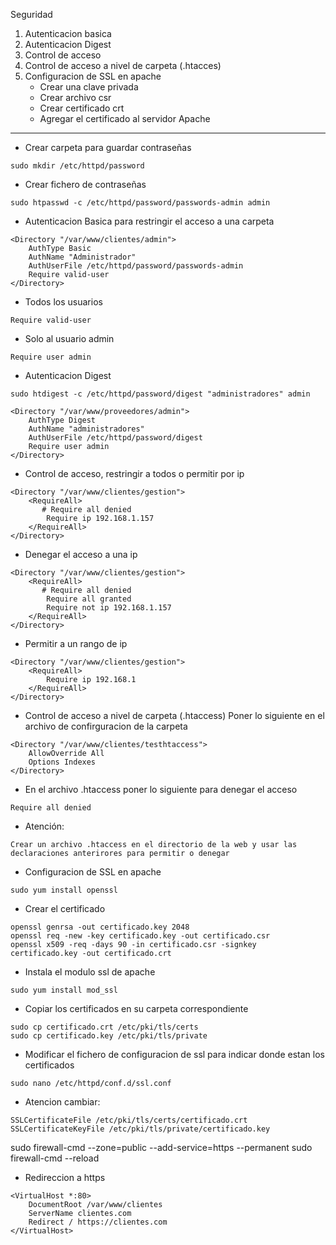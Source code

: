 Seguridad
1. Autenticacion basica
2. Autenticacion Digest
3. Control de acceso
4. Control de acceso a nivel de carpeta (.htacces)
5. Configuracion de SSL en apache
   - Crear una clave privada
   - Crear archivo csr
   - Crear certificado crt
   - Agregar el certificado al servidor Apache

-------------------------------------------------

- Crear carpeta para guardar contraseñas
```
sudo mkdir /etc/httpd/password
```

- Crear fichero de contraseñas
```
sudo htpasswd -c /etc/httpd/password/passwords-admin admin
```

- Autenticacion Basica para restringir el acceso a una carpeta
```
<Directory "/var/www/clientes/admin">
    AuthType Basic
    AuthName "Administrador"
    AuthUserFile /etc/httpd/password/passwords-admin
    Require valid-user
</Directory>
```

- Todos los usuarios
```
Require valid-user 
```

- Solo al usuario admin
```
Require user admin 
```

- Autenticacion Digest
```
sudo htdigest -c /etc/httpd/password/digest "administradores" admin

<Directory "/var/www/proveedores/admin">
    AuthType Digest
    AuthName "administradores"
    AuthUserFile /etc/httpd/password/digest
    Require user admin
</Directory>
```

- Control de acceso, restringir a todos o permitir por ip
```
<Directory "/var/www/clientes/gestion">
    <RequireAll>
       # Require all denied
       	Require	ip 192.168.1.157
    </RequireAll>
</Directory>
```

- Denegar el acceso a una ip
```
<Directory "/var/www/clientes/gestion">
    <RequireAll>
       # Require all denied
        Require all granted
        Require not ip 192.168.1.157
    </RequireAll>
</Directory>
```

- Permitir a un rango de ip
```
<Directory "/var/www/clientes/gestion">
    <RequireAll>
        Require ip 192.168.1
    </RequireAll>
</Directory>
```

- Control de acceso a nivel de carpeta (.htaccess)
Poner lo siguiente en el archivo de confirguracion de la carpeta
```
<Directory "/var/www/clientes/testhtaccess">
    AllowOverride All
    Options Indexes
</Directory>
```

- En el archivo .htaccess poner lo siguiente para denegar  el acceso
```
Require all denied
```

- Atención:
```
Crear un archivo .htaccess en el directorio de la web y usar las declaraciones anterirores para permitir o denegar
```

- Configuracion de SSL en apache
```
sudo yum install openssl
```

- Crear el certificado
```
openssl genrsa -out certificado.key 2048
openssl req -new -key certificado.key -out certificado.csr
openssl x509 -req -days 90 -in certificado.csr -signkey certificado.key -out certificado.crt
```

- Instala el modulo ssl de apache
```
sudo yum install mod_ssl 
```

- Copiar los certificados en su carpeta correspondiente
```
sudo cp certificado.crt /etc/pki/tls/certs
sudo cp certificado.key /etc/pki/tls/private
```

- Modificar el fichero de configuracion de ssl para indicar donde estan los certificados
```
sudo nano /etc/httpd/conf.d/ssl.conf
```

- Atencion cambiar:
```
SSLCertificateFile /etc/pki/tls/certs/certificado.crt
SSLCertificateKeyFile /etc/pki/tls/private/certificado.key
```

sudo firewall-cmd --zone=public --add-service=https --permanent
sudo firewall-cmd --reload

- Redireccion a https
```
<VirtualHost *:80>
    DocumentRoot /var/www/clientes
    ServerName clientes.com
    Redirect / https://clientes.com
</VirtualHost>
```
